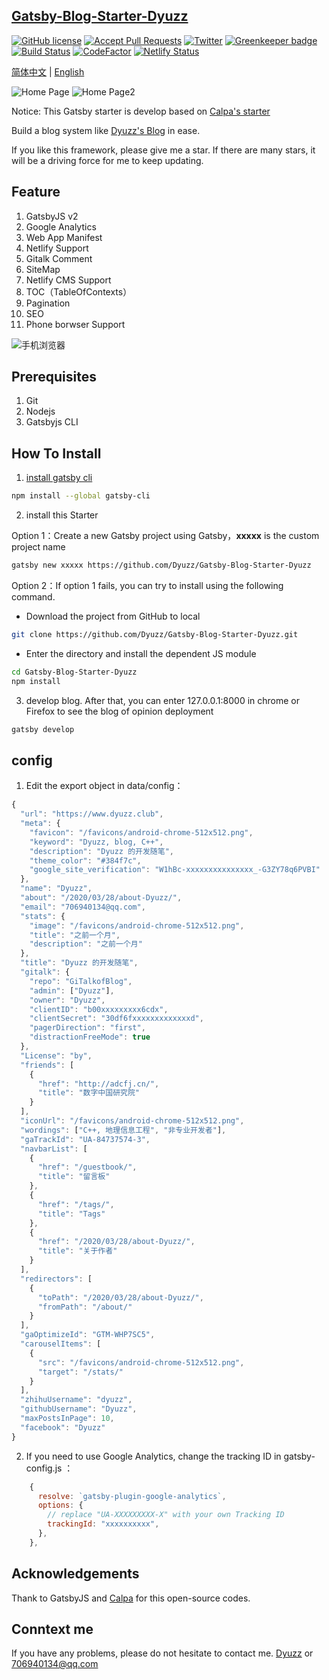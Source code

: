## [Gatsby-Blog-Starter-Dyuzz](https://www.dyuzz.club) 

[![GitHub license](https://img.shields.io/github/license/calpa/gatsby-starter-calpa-blog.svg)](https://github.com/calpa/gatsby-starter-calpa-blog/blob/master/LICENSE)
[![Accept Pull Requests](https://img.shields.io/badge/PRs-welcome-brightgreen.svg)](https://github.com/calpa/gatsby-starter-calpa-blog/pulls)
[![Twitter](https://img.shields.io/twitter/url/https/github.com/calpa/gatsby-starter-calpa-blog.svg?style=social)](https://twitter.com/intent/tweet?text=Wow:&url=https%3A%2F%2Fgithub.com%2Fcalpa%2Fblog)
[![Greenkeeper badge](https://badges.greenkeeper.io/calpa/gatsby-starter-calpa-blog.svg)](https://greenkeeper.io/)
[![Build Status](https://api.travis-ci.org/calpa/gatsby-starter-calpa-blog.svg?branch=master)](https://github.com/calpa/gatsby-starter-calpa-blog/blob/master/.travis.yml)
[![CodeFactor](https://www.codefactor.io/repository/github/calpa/gatsby-starter-calpa-blog/badge)](https://www.codefactor.io/repository/github/calpa/gatsby-starter-calpa-blog)
[![Netlify Status](https://api.netlify.com/api/v1/badges/69c4fc63-9bed-44e4-aee4-77ceb456f770/deploy-status)](https://app.netlify.com/sites/calpa/deploys)

[简体中文](README-ZH-CN.md) | [English](README.md)

![Home Page](static/ImagesAll/NetlifyUpload/1-1.png)
![Home Page2](static/ImagesAll/NetlifyUpload/1-2.png)

Notice: This Gatsby starter is develop based on [Calpa's starter](https://github.com/calpa/gatsby-starter-calpa-blog/)

Build a blog system like [Dyuzz's Blog](https://www.dyuzz.club) in ease.

If you like this framework, please give me a star. If there are many stars, it will be a driving force for me to keep updating.

## Feature

1. GatsbyJS v2
2. Google Analytics
3. Web App Manifest
4. Netlify Support
5. Gitalk Comment
6. SiteMap
8. Netlify CMS Support
9. TOC（TableOfContexts）
10. Pagination
11. SEO
12. Phone borwser Support

![手机浏览器](./static/ImagesAll/NetlifyUpload/1-3.png)

## Prerequisites

1. Git
1. Nodejs
1. Gatsbyjs CLI

## How To Install

1. [ install gatsby cli](https://www.gatsbyjs.org/docs/)

```bash
npm install --global gatsby-cli
```
2. install this Starter  

Option 1：Create a new Gatsby project using Gatsby，**xxxxx** is the custom project name
```bash
gatsby new xxxxx https://github.com/Dyuzz/Gatsby-Blog-Starter-Dyuzz
```
Option 2：If option 1 fails, you can try to install using the following command. 

- Download the project from GitHub to local
```bash
git clone https://github.com/Dyuzz/Gatsby-Blog-Starter-Dyuzz.git
```
- Enter the directory and install the dependent JS module
```bash
cd Gatsby-Blog-Starter-Dyuzz
npm install
```
3. develop blog. After that, you can enter 127.0.0.1:8000 in chrome or Firefox to see the blog of opinion deployment
```bash
gatsby develop
```

## config

1. Edit the export object in data/config：
```js
{
  "url": "https://www.dyuzz.club",
  "meta": {
    "favicon": "/favicons/android-chrome-512x512.png",
    "keyword": "Dyuzz, blog, C++",
    "description": "Dyuzz 的开发随笔",
    "theme_color": "#384f7c",
    "google_site_verification": "W1hBc-xxxxxxxxxxxxxxx_-G3ZY78q6PVBI"
  },
  "name": "Dyuzz",
  "about": "/2020/03/28/about-Dyuzz/",
  "email": "706940134@qq.com",
  "stats": {
    "image": "/favicons/android-chrome-512x512.png",
    "title": "之前一个月",
    "description": "之前一个月"
  },
  "title": "Dyuzz 的开发随笔",
  "gitalk": {
    "repo": "GiTalkofBlog",
    "admin": ["Dyuzz"],
    "owner": "Dyuzz",
    "clientID": "b00xxxxxxxxx6cdx",
    "clientSecret": "30df6fxxxxxxxxxxxxxd",
    "pagerDirection": "first",
    "distractionFreeMode": true
  },
  "License": "by",
  "friends": [
    {
      "href": "http://adcfj.cn/",
      "title": "数字中国研究院"
    }
  ],
  "iconUrl": "/favicons/android-chrome-512x512.png",
  "wordings": ["C++, 地理信息工程", "非专业开发者"],
  "gaTrackId": "UA-84737574-3",
  "navbarList": [
    {
      "href": "/guestbook/",
      "title": "留言板"
    },
    {
      "href": "/tags/",
      "title": "Tags"
    },
    {
      "href": "/2020/03/28/about-Dyuzz/",
      "title": "关于作者"
    }
  ],
  "redirectors": [
    {
      "toPath": "/2020/03/28/about-Dyuzz/",
      "fromPath": "/about/"
    }
  ],
  "gaOptimizeId": "GTM-WHP7SC5",
  "carouselItems": [
    {
      "src": "/favicons/android-chrome-512x512.png",
      "target": "/stats/"
    }
  ],
  "zhihuUsername": "dyuzz",
  "githubUsername": "Dyuzz",
  "maxPostsInPage": 10,
  "facebook": "Dyuzz"
}

```
2. If you need to use Google Analytics, change the tracking ID in gatsby-config.js
：
```js
    {
      resolve: `gatsby-plugin-google-analytics`,
      options: {
        // replace "UA-XXXXXXXXX-X" with your own Tracking ID
        trackingId: "xxxxxxxxxx",
      },
    },  
```
## Acknowledgements

Thank to GatsbyJS and [Calpa](www.calpa.me) for this open-source codes.

## Conntext me

If you have any problems, please do not hesitate to contact me. [Dyuzz](www.dyuzz.club) or 706940134@qq.com